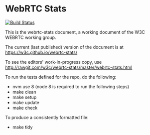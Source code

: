 # WebRTC Stats

[![Build Status](https://travis-ci.org/w3c/webrtc-stats.svg?branch=master)](https://travis-ci.org/w3c/webrtc-stats)

This is the webrtc-stats document, a working document of the W3C
WEBRTC working group.

The current (last published) version of the document is at https://w3c.github.io/webrtc-stats/

To see the editors' work-in-progress copy, use http://rawgit.com/w3c/webrtc-stats/master/webrtc-stats.html

To run the tests defined for the repo, do the following:
* nvm use 8 (node 8 is required to run the following steps)
* make clean
* make setup
* make update
* make check

To produce a consistently formatted file:
* make tidy
